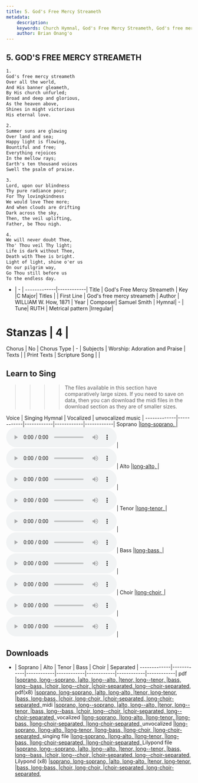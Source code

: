 ```yaml
---
title: 5. God's Free Mercy Streameth
metadata:
    description: 
    keywords: Church Hymnal, God's Free Mercy Streameth, God's free mercy streameth, 
    author: Brian Onang'o
---
```



## 5. GOD'S FREE MERCY STREAMETH

```txt
1.
God's free mercy streameth 
Over all the world, 
And His banner gleameth, 
By His church unfurled; 
Broad and deep and glorious, 
As the heaven above, 
Shines in might victorious 
His eternal love. 

2.
Summer suns are glowing 
Over land and sea; 
Happy light is flowing, 
Bountiful and free; 
Everything rejoices 
In the mellow rays; 
Earth's ten thousand voices 
Swell the psalm of praise.

3.
Lord, upon our blindness 
Thy pure radiance pour; 
For Thy lovingkindness 
We would love Thee more; 
And when clouds are drifting 
Dark across the sky, 
Then, the veil uplifting, 
Father, be Thou nigh. 

4.
We will never doubt Thee, 
Tho' Thou veil Thy light; 
Life is dark without Thee, 
Death with Thee is bright. 
Light of light, shine o'er us 
On our pilgrim way, 
Go Thou still before us 
To the endless day.
```

- |   -  |
-------------|------------|
Title | God's Free Mercy Streameth |
Key |C Major|
Titles |  |
First Line | God's free mercy streameth |
Author | WILLIAM W. How, 1871 |
Year |
Composer| Samuel Smith |
Hymnal|  - |
Tune| RUTH |
Metrical pattern |Irregular|
# Stanzas | 4 |
Chorus | No |
Chorus Type | - |
Subjects | Worship: Adoration and Praise |
Texts |  |
Print Texts |
Scripture Song |  |
  
## Learn to Sing

>>>> The files available in this section have comparatively large sizes. If you need to save on data, then you can download the midi files in the download section as they are of smaller sizes.

Voice |  Singing Hymnal | Vocalized | unvocalized music |
-------------|------------|------------|------------|------------|
Soprano |<a href="{{{cself}}}/CH/programmable-singing/005-long-8-soprano.html" target="_blank">long-soprano, </a>|<audio controls><source src="{{{cself}}}/CH/singing/005-long-8-soprano-v.mp3" type="audio/mpeg">Your browser does not support the audio element.</audio>|<audio controls><source src="{{{cself}}}/CH/mp3/005-long-8-soprano.mp3" type="audio/mpeg">Your browser does not support the audio element.</audio>|
Alto |<a href="{{{cself}}}/CH/programmable-singing/005-long-8-alto.html" target="_blank">long-alto, </a>|<audio controls><source src="{{{cself}}}/CH/singing/005-long-8-alto-v.mp3" type="audio/mpeg">Your browser does not support the audio element.</audio>|<audio controls><source src="{{{cself}}}/CH/mp3/005-long-8-alto.mp3" type="audio/mpeg">Your browser does not support the audio element.</audio>|
Tenor |<a href="{{{cself}}}/CH/programmable-singing/005-long-8-tenor.html" target="_blank">long-tenor, </a>|<audio controls><source src="{{{cself}}}/CH/singing/005-long-8-tenor-v.mp3" type="audio/mpeg">Your browser does not support the audio element.</audio>|<audio controls><source src="{{{cself}}}/CH/mp3/005-long-8-tenor.mp3" type="audio/mpeg">Your browser does not support the audio element.</audio>|
Bass |<a href="{{{cself}}}/CH/programmable-singing/005-long-8-bass.html" target="_blank">long-bass, </a>|<audio controls><source src="{{{cself}}}/CH/singing/005-long-8-bass-v.mp3" type="audio/mpeg">Your browser does not support the audio element.</audio>|<audio controls><source src="{{{cself}}}/CH/mp3/005-long-8-bass.mp3" type="audio/mpeg">Your browser does not support the audio element.</audio>|
Choir |<a href="{{{cself}}}/CH/programmable-singing/005-long-8-choir.html" target="_blank">long-choir, </a>|<audio controls><source src="{{{cself}}}/CH/singing/005-long-8-choir-v.mp3" type="audio/mpeg">Your browser does not support the audio element.</audio>|<audio controls><source src="{{{cself}}}/CH/mp3/005-long-8-choir.mp3" type="audio/mpeg">Your browser does not support the audio element.</audio>|

## Downloads

- |  Soprano | Alto | Tenor | Bass | Choir | Separated |
-------------|------------|------------|------------|------------|------------|------------|
pdf |<a href="{{{cself}}}/CH/pdf/005---soprano.pdf" target="_blank">soprano, </a><a href="{{{cself}}}/CH/pdf/005-long--soprano.pdf" target="_blank">long--soprano, </a>|<a href="{{{cself}}}/CH/pdf/005---alto.pdf" target="_blank">alto, </a><a href="{{{cself}}}/CH/pdf/005-long--alto.pdf" target="_blank">long--alto, </a>|<a href="{{{cself}}}/CH/pdf/005---tenor.pdf" target="_blank">tenor, </a><a href="{{{cself}}}/CH/pdf/005-long--tenor.pdf" target="_blank">long--tenor, </a>|<a href="{{{cself}}}/CH/pdf/005---bass.pdf" target="_blank">bass, </a><a href="{{{cself}}}/CH/pdf/005-long--bass.pdf" target="_blank">long--bass, </a>|<a href="{{{cself}}}/CH/pdf/005---choir.pdf" target="_blank">choir, </a><a href="{{{cself}}}/CH/pdf/005-long--choir.pdf" target="_blank">long--choir, </a>|<a href="{{{cself}}}/CH/pdf/005---choir-separated.pdf" target="_blank">choir-separated, </a><a href="{{{cself}}}/CH/pdf/005-long--choir-separated.pdf" target="_blank">long--choir-separated, </a>
pdf(x8) |<a href="{{{cself}}}/CH/pdf/005--8-soprano.pdf" target="_blank">soprano, </a><a href="{{{cself}}}/CH/pdf/005-long-8-soprano.pdf" target="_blank">long-soprano, </a>|<a href="{{{cself}}}/CH/pdf/005--8-alto.pdf" target="_blank">alto, </a><a href="{{{cself}}}/CH/pdf/005-long-8-alto.pdf" target="_blank">long-alto, </a>|<a href="{{{cself}}}/CH/pdf/005--8-tenor.pdf" target="_blank">tenor, </a><a href="{{{cself}}}/CH/pdf/005-long-8-tenor.pdf" target="_blank">long-tenor, </a>|<a href="{{{cself}}}/CH/pdf/005--8-bass.pdf" target="_blank">bass, </a><a href="{{{cself}}}/CH/pdf/005-long-8-bass.pdf" target="_blank">long-bass, </a>|<a href="{{{cself}}}/CH/pdf/005--8-choir.pdf" target="_blank">choir, </a><a href="{{{cself}}}/CH/pdf/005-long-8-choir.pdf" target="_blank">long-choir, </a>|<a href="{{{cself}}}/CH/pdf/005--8-choir-separated.pdf" target="_blank">choir-separated, </a><a href="{{{cself}}}/CH/pdf/005-long-8-choir-separated.pdf" target="_blank">long-choir-separated, </a>
midi |<a href="{{{cself}}}/CH/midi/005---soprano.midi" target="_blank">soprano, </a><a href="{{{cself}}}/CH/midi/005-long--soprano.midi" target="_blank">long--soprano, </a>|<a href="{{{cself}}}/CH/midi/005---alto.midi" target="_blank">alto, </a><a href="{{{cself}}}/CH/midi/005-long--alto.midi" target="_blank">long--alto, </a>|<a href="{{{cself}}}/CH/midi/005---tenor.midi" target="_blank">tenor, </a><a href="{{{cself}}}/CH/midi/005-long--tenor.midi" target="_blank">long--tenor, </a>|<a href="{{{cself}}}/CH/midi/005---bass.midi" target="_blank">bass, </a><a href="{{{cself}}}/CH/midi/005-long--bass.midi" target="_blank">long--bass, </a>|<a href="{{{cself}}}/CH/midi/005---choir.midi" target="_blank">choir, </a><a href="{{{cself}}}/CH/midi/005-long--choir.midi" target="_blank">long--choir, </a>|<a href="{{{cself}}}/CH/midi/005---choir-separated.midi" target="_blank">choir-separated, </a><a href="{{{cself}}}/CH/midi/005-long--choir-separated.midi" target="_blank">long--choir-separated, </a>
vocalized |<a href="{{{cself}}}/CH/singing/005-long-8-soprano-v.mp3" target="_blank">long-soprano, </a>|<a href="{{{cself}}}/CH/singing/005-long-8-alto-v.mp3" target="_blank">long-alto, </a>|<a href="{{{cself}}}/CH/singing/005-long-8-tenor-v.mp3" target="_blank">long-tenor, </a>|<a href="{{{cself}}}/CH/singing/005-long-8-bass-v.mp3" target="_blank">long-bass, </a>|<a href="{{{cself}}}/CH/singing/005-long-8-choir-separated-v.mp3" target="_blank">long-choir-separated, </a>|<a href="{{{cself}}}/CH/singing/005-long-8-choir-separated-v.mp3" target="_blank">long-choir-separated, </a>
unvocalized |<a href="{{{cself}}}/CH/mp3/005-long-8-soprano.mp3" target="_blank">long-soprano, </a>|<a href="{{{cself}}}/CH/mp3/005-long-8-alto.mp3" target="_blank">long-alto, </a>|<a href="{{{cself}}}/CH/mp3/005-long-8-tenor.mp3" target="_blank">long-tenor, </a>|<a href="{{{cself}}}/CH/mp3/005-long-8-bass.mp3" target="_blank">long-bass, </a>|<a href="{{{cself}}}/CH/mp3/005-long-8-choir.mp3" target="_blank">long-choir, </a>|<a href="{{{cself}}}/CH/mp3/005-long-8-choir-separated.mp3" target="_blank">long-choir-separated, </a>
singing file |<a href="{{{cself}}}/CH/programmable-singing/005-long-8-soprano.html" target="_blank">long-soprano, </a>|<a href="{{{cself}}}/CH/programmable-singing/005-long-8-alto.html" target="_blank">long-alto, </a>|<a href="{{{cself}}}/CH/programmable-singing/005-long-8-tenor.html" target="_blank">long-tenor, </a>|<a href="{{{cself}}}/CH/programmable-singing/005-long-8-bass.html" target="_blank">long-bass, </a>|<a href="{{{cself}}}/CH/programmable-singing/005-long-8-choir-separated.html" target="_blank">long-choir-separated, </a>|<a href="{{{cself}}}/CH/programmable-singing/005-long-8-choir-separated.html" target="_blank">long-choir-separated, </a>
Lilypond file |<a href="{{{cself}}}/CH/ly/005---soprano.ly" target="_blank">soprano, </a><a href="{{{cself}}}/CH/ly/005-long--soprano.ly" target="_blank">long--soprano, </a>|<a href="{{{cself}}}/CH/ly/005---alto.ly" target="_blank">alto, </a><a href="{{{cself}}}/CH/ly/005-long--alto.ly" target="_blank">long--alto, </a>|<a href="{{{cself}}}/CH/ly/005---tenor.ly" target="_blank">tenor, </a><a href="{{{cself}}}/CH/ly/005-long--tenor.ly" target="_blank">long--tenor, </a>|<a href="{{{cself}}}/CH/ly/005---bass.ly" target="_blank">bass, </a><a href="{{{cself}}}/CH/ly/005-long--bass.ly" target="_blank">long--bass, </a>|<a href="{{{cself}}}/CH/ly/005---choir.ly" target="_blank">choir, </a><a href="{{{cself}}}/CH/ly/005-long--choir.ly" target="_blank">long--choir, </a>|<a href="{{{cself}}}/CH/ly/005---choir-separated.ly" target="_blank">choir-separated, </a><a href="{{{cself}}}/CH/ly/005-long--choir-separated.ly" target="_blank">long--choir-separated, </a>
Lilypond (x8) |<a href="{{{cself}}}/CH/ly/005--8-soprano.ly" target="_blank">soprano, </a><a href="{{{cself}}}/CH/ly/005-long-8-soprano.ly" target="_blank">long-soprano, </a>|<a href="{{{cself}}}/CH/ly/005--8-alto.ly" target="_blank">alto, </a><a href="{{{cself}}}/CH/ly/005-long-8-alto.ly" target="_blank">long-alto, </a>|<a href="{{{cself}}}/CH/ly/005--8-tenor.ly" target="_blank">tenor, </a><a href="{{{cself}}}/CH/ly/005-long-8-tenor.ly" target="_blank">long-tenor, </a>|<a href="{{{cself}}}/CH/ly/005--8-bass.ly" target="_blank">bass, </a><a href="{{{cself}}}/CH/ly/005-long-8-bass.ly" target="_blank">long-bass, </a>|<a href="{{{cself}}}/CH/ly/005--8-choir.ly" target="_blank">choir, </a><a href="{{{cself}}}/CH/ly/005-long-8-choir.ly" target="_blank">long-choir, </a>|<a href="{{{cself}}}/CH/ly/005--8-choir-separated.ly" target="_blank">choir-separated, </a><a href="{{{cself}}}/CH/ly/005-long-8-choir-separated.ly" target="_blank">long-choir-separated, </a>
